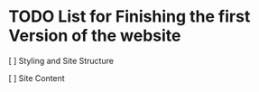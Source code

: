 # TODO List for Finishing the first Version of the website

[ ] Styling and Site Structure

[ ] Site Content